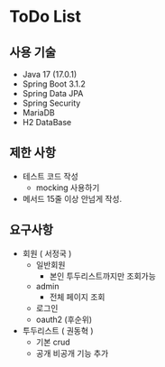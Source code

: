 # ToDo List

## 사용 기술

- Java 17 (17.0.1)
- Spring Boot 3.1.2
- Spring Data JPA
- Spring Security
- MariaDB
- H2 DataBase

## 제한 사항

- 테스트 코드 작성
    - mocking 사용하기
- 메서드 15줄 이상 안넘게 작성.

## 요구사항

- 회원  ( 서정국 )
    - 일반회원
        - 본인 투두리스트까지만 조회가능
    - admin
        - 전체 페이지 조회
    - 로그인
    - oauth2 (후순위)
- 투두리스트 ( 권동혁 )
    - 기본 crud
    - 공개 비공개 기능 추가
